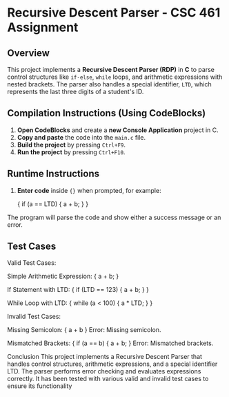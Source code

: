 # Recursive Descent Parser - CSC 461 Assignment

## Overview

This project implements a **Recursive Descent Parser (RDP)** in **C** to parse control structures like `if-else`, `while` loops, and arithmetic expressions with nested brackets. The parser also handles a special identifier, `LTD`, which represents the last three digits of a student's ID.

## Compilation Instructions (Using CodeBlocks)

1. **Open CodeBlocks** and create a **new Console Application** project in C.
2. **Copy and paste** the code into the `main.c` file.
3. **Build the project** by pressing `Ctrl+F9`.
4. **Run the project** by pressing `Ctrl+F10`.

## Runtime Instructions

1. **Enter code** inside `{}` when prompted, for example:

   { if (a == LTD) { a + b; } }

The program will parse the code and show either a success message or an error.

## Test Cases

Valid Test Cases:

Simple Arithmetic Expression:
{ a + b; }

If Statement with LTD:
{ if (LTD == 123) { a + b; } }

While Loop with LTD:
{ while (a < 100) { a * LTD; } }

Invalid Test Cases:

Missing Semicolon:
{ a + b }
Error: Missing semicolon.

Mismatched Brackets:
{ if (a == b) { a + b; }
Error: Mismatched brackets.

Conclusion
This project implements a Recursive Descent Parser that handles control structures, arithmetic expressions, and a special identifier LTD. The parser performs error checking and evaluates expressions correctly. It has been tested with various valid and invalid test cases to ensure its functionality
